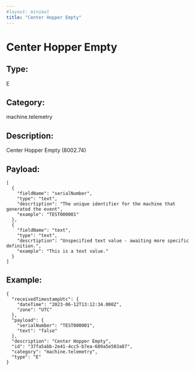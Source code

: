 ```yaml
---
#layout: minimal
title: "Center Hopper Empty"
---
```


# Center Hopper Empty

## Type:

E

## Category:

machine.telemetry

## Description: 

Center Hopper Empty (8002.74)

## Payload:

```
[
  {
    "fieldName": "serialNumber",
    "type": "text",
    "descrtiption": "The unique identifier for the machine that generated the event",
    "example": "TEST000001"
  },
  {
    "fieldName": "text",
    "type": "text",
    "descrtiption": "Unspecified text value - awaiting more specific definition.",
    "example": "This is a text value."
  }
]
```

## Example:

```
{
  "receivedTimestampUtc": {
    "dateTime": "2023-06-12T13:12:34.000Z",
    "zone": "UTC"
  },
  "payload": {
    "serialNumber": "TEST000001",
    "text": "false"
  },
  "description": "Center Hopper Empty",
  "id": "37fa5abb-2e41-4cc5-b7ea-689a5e503a87",
  "category": "machine.telemetry",
  "type": "E"
}
```
